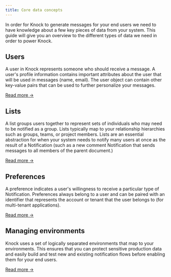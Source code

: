 ```yaml
---
title: Core data concepts
---
```


In order for Knock to generate messages for your end users we need to have knowledge about a
few key pieces of data from your system. This guide will give you an overview to the different types of data we need
in order to power Knock.

## Users

A user in Knock represents someone who should receive a message. A user's profile information
contains important attributes about the user that will be used in messages (name, email).
The user object can contain other key-value pairs that can be used to further personalize your messages.

[Read more →](/send-and-manage-data/users)

## Lists

A list groups users together to represent sets of individuals who may need to be notified as a group.
Lists typically map to your relationship hierarchies such as groups, teams, or project members. Lists
are an essential abstraction for when your system needs to notify many users at once as the result
of a Notification (such as a new comment Notification that sends messages to all members of the parent document.)

[Read more →](/send-and-manage-data/lists)

## Preferences

A preference indicates a user's willingness to receive a particular type of Notification. Preferences
always belong to a user and can be paired with an identifier that represents the account
or tenant that the user belongs to (for multi-tenant applications).

[Read more →](/send-and-manage-data/preferences)

## Managing environments

Knock uses a set of logically separated environments that map to your environments. This ensures that
you can protect sensitive production data and easily build and test new and existing
notification flows before enabling them for your end users.

[Read more →](/send-and-manage-data/environments)
